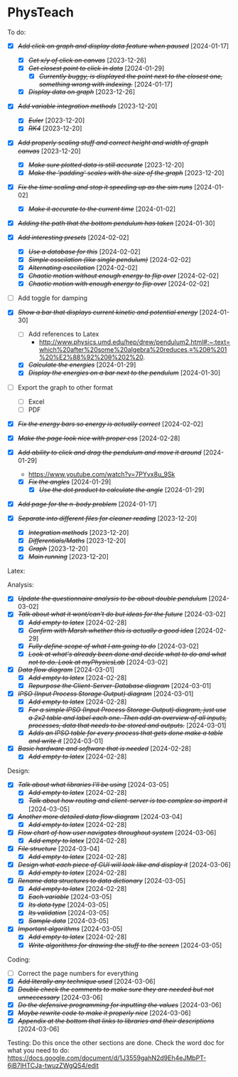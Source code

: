 # PhysTeach

To do:

- [X] ~~*Add click on graph and display data feature when paused*~~ [2024-01-17]
    - [X] ~~*Get x/y of click on canvas*~~ [2023-12-26]
    - [X] ~~*Get closest point to click in data*~~ [2024-01-29]
        - [X] ~~*Currently buggy, is displayed the point next to the closest one, something wrong with indexing.*~~ [2024-01-17]    
    - [X] ~~*Display data on graph*~~ [2023-12-26]

- [X] ~~*Add variable integration methods*~~ [2023-12-20]
    - [X] ~~*Euler*~~ [2023-12-20]
    - [X] ~~*RK4*~~ [2023-12-20]

- [X] ~~*Add properly scaling stuff and correct height and width of graph canvas*~~ [2023-12-20]
    - [X] ~~*Make sure plotted data is still accurate*~~ [2023-12-20] 
    - [X] ~~*Make the 'padding' scales with the size of the graph*~~ [2023-12-20]

- [X] ~~*Fix the time scaling and stop it speeding up as the sim runs*~~ [2024-01-02]
    - [X] ~~*Make it accurate to the current time*~~ [2024-01-02]

- [X] ~~*Adding the path that the bottom pendulum has taken*~~ [2024-01-30]

- [X] ~~*Add interesting presets*~~ [2024-02-02]
    - [X] ~~*Use a database for this*~~ [2024-02-02]
    - [X] ~~*Simple osscilation (like single pendulum)*~~ [2024-02-02]
    - [X] ~~*Alternating osccilation*~~ [2024-02-02]
    - [X] ~~*Chaotic motion without enough energy to flip over*~~ [2024-02-02]
    - [X] ~~*Chaotic motion with enough energy to flip over*~~ [2024-02-02]

- [ ] Add toggle for damping

- [X] ~~*Show a bar that displays current kinetic and potential energy*~~ [2024-01-30]
    - [ ] Add references to Latex
        - http://www.physics.umd.edu/hep/drew/pendulum2.html#:~:text=which%20after%20some%20algebra%20reduces,≡%20θ%201%20%E2%88%92%20θ%202%20.
    - [X] ~~*Calculate the energies*~~ [2024-01-29]
    - [X] ~~*Display the energies on a bar next to the pendulum*~~ [2024-01-30]

- [ ] Export the graph to other format
    - [ ] Excel
    - [ ] PDF

- [X] ~~*Fix the energy bars so energy is actually correct*~~ [2024-02-02]

- [X] ~~*Make the page look nice with proper css*~~ [2024-02-28]

- [X] ~~*Add ability to click and drag the pendulum and move it around*~~ [2024-01-29]
    - https://www.youtube.com/watch?v=7PYvx8u_9Sk 
    - [X] ~~*Fix the angles*~~ [2024-01-29]
        - [X] ~~*Use the dot product to calculate the angle*~~ [2024-01-29]
    
- [X] ~~*Add page for the n-body problem*~~ [2024-01-17]

- [X] ~~*Separate into different files for cleaner reading*~~ [2023-12-20]
    - [X] ~~*Integration methods*~~ [2023-12-20]
    - [X] ~~*Differentials/Maths*~~ [2023-12-20]
    - [X] ~~*Graph*~~ [2023-12-20]
    - [X] ~~*Main running*~~ [2023-12-20]

Latex:

Analysis:
- [X] ~~*Update the questionnaire analysis to be about double pendulum*~~ [2024-03-02]
- [X] ~~*Talk about what it wont/can't do but ideas for the future*~~ [2024-03-02]
    - [X] ~~*Add empty to latex*~~ [2024-02-28]
    - [X] ~~*Confirm with Marsh whether this is actually a good idea*~~ [2024-02-29]
    - [X] ~~*Fully define scope of what I am going to do*~~ [2024-03-02]
    - [X] ~~*Look at what's already been done and decide what to do and what not to do. Look at myPhysicsLab*~~ [2024-03-02]
- [X] ~~*Data flow diagram*~~ [2024-03-01]
    - [X] ~~*Add empty to latex*~~ [2024-02-28]
    - [X] ~~*Repurpose the Client-Server-Database diagram*~~ [2024-03-01]
- [X] ~~*IPSO (Input Process Storage Output) diagram*~~ [2024-03-01]
    - [X] ~~*Add empty to latex*~~ [2024-02-28]
    - [X] ~~*For a simple IPSO (Input Process Storage Output) diagram, just use a 2x2 table and label each one. Then add an overview of all inputs, processes, data that needs to be stored and outputs.*~~ [2024-03-01]
    - [X] ~~*Adds an IPSO table for every process that gets done make a table and write it*~~ [2024-03-01]
- [X] ~~*Basic hardware and software that is needed*~~ [2024-02-28]
    - [X] ~~*Add empty to latex*~~ [2024-02-28]

Design:
- [X] ~~*Talk about what libraries I'll be using*~~ [2024-03-05]
    - [X] ~~*Add empty to latex*~~ [2024-02-28]
    - [X] ~~*Talk about how routing and client-server is too complex so import it*~~ [2024-03-05]
- [X] ~~*Another more detailed data flow diagram*~~ [2024-03-04]
    - [X] ~~*Add empty to latex*~~ [2024-02-28]
- [X] ~~*Flow chart of how user navigates throughout system*~~ [2024-03-06]
    - [X] ~~*Add empty to latex*~~ [2024-02-28]
- [X] ~~*File structure*~~ [2024-03-04]
    - [X] ~~*Add empty to latex*~~ [2024-02-28]
- [X] ~~*Design what each piece of GUI will look like and display it*~~ [2024-03-06]
    - [X] ~~*Add empty to latex*~~ [2024-02-28]
- [X] ~~*Rename data structures to data dictionary*~~ [2024-03-05]
    - [X] ~~*Add empty to latex*~~ [2024-02-28]
    - [X] ~~*Each variable*~~ [2024-03-05]
    - [X] ~~*Its data type*~~ [2024-03-05]
    - [X] ~~*Its validation*~~ [2024-03-05]
    - [X] ~~*Sample data*~~ [2024-03-05]
- [X] ~~*Important algorithms*~~ [2024-03-05]
    - [X] ~~*Add empty to latex*~~ [2024-02-28]
    - [X] ~~*Write algorithms for drawing the stuff to the screen*~~ [2024-03-05]

Coding:
- [ ] Correct the page numbers for everything
- [X] ~~*Add literally any technique used*~~ [2024-03-06]
- [X] ~~*Double check the comments to make sure they are needed but not unneccessary*~~ [2024-03-06]
- [X] ~~*Do the defensive programming for inputting the values*~~ [2024-03-06]
- [X] ~~*Maybe rewrite code to make it properly nice*~~ [2024-03-06]
- [X] ~~*Appendix at the bottom that links to libraries and their descriptions*~~ [2024-03-06]

Testing:
Do this once the other sections are done.
Check the word doc for what you need to do:
https://docs.google.com/document/d/1J3559gahN2d9Eh4eJMbPT-6jB7lHTCJa-twuzZWgQS4/edit
